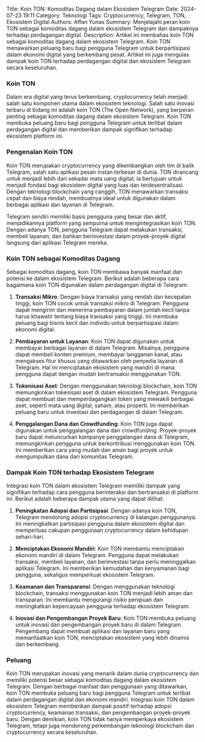 Title: Koin TON: Komoditas Dagang dalam Ekosistem Telegram
Date: 2024-07-23 19:11
Category: Teknologi
Tags: Cryptocurrency, Telegram, TON, Ekosistem Digital
Authors: Affan Yunas
Summary: Menjelajahi peran koin TON sebagai komoditas dagang dalam ekosistem Telegram dan dampaknya terhadap perdagangan digital.
Description: Artikel ini membahas koin TON sebagai komoditas dagang dalam ekosistem Telegram. Koin TON menawarkan peluang baru bagi pengguna Telegram untuk berpartisipasi dalam ekonomi digital yang berkembang pesat. Artikel ini juga mengulas dampak koin TON terhadap perdagangan digital dan ekosistem Telegram secara keseluruhan.

### Koin TON

Dalam era digital yang terus berkembang, cryptocurrency telah menjadi salah satu komponen utama dalam ekosistem teknologi. Salah satu inovasi terbaru di bidang ini adalah koin TON (The Open Network), yang berperan penting sebagai komoditas dagang dalam ekosistem Telegram. Koin TON membuka peluang baru bagi pengguna Telegram untuk terlibat dalam perdagangan digital dan memberikan dampak signifikan terhadap ekosistem platform ini.

### Pengenalan Koin TON

Koin TON merupakan cryptocurrency yang dikembangkan oleh tim di balik Telegram, salah satu aplikasi pesan instan terbesar di dunia. TON dirancang untuk menjadi lebih dari sekadar mata uang digital; ia bertujuan untuk menjadi fondasi bagi ekosistem digital yang luas dan terdesentralisasi. Dengan teknologi blockchain yang canggih, TON menawarkan transaksi cepat dan biaya rendah, membuatnya ideal untuk digunakan dalam berbagai aplikasi dan layanan di Telegram.

Telegram sendiri memiliki basis pengguna yang besar dan aktif, menjadikannya platform yang sempurna untuk mengintegrasikan koin TON. Dengan adanya TON, pengguna Telegram dapat melakukan transaksi, membeli layanan, dan bahkan berinvestasi dalam proyek-proyek digital langsung dari aplikasi Telegram mereka.

### Koin TON sebagai Komoditas Dagang

Sebagai komoditas dagang, koin TON membawa banyak manfaat dan potensi ke dalam ekosistem Telegram. Berikut adalah beberapa cara bagaimana koin TON digunakan dalam perdagangan digital di Telegram:

1. **Transaksi Mikro**: Dengan biaya transaksi yang rendah dan kecepatan tinggi, koin TON cocok untuk transaksi mikro di Telegram. Pengguna dapat mengirim dan menerima pembayaran dalam jumlah kecil tanpa harus khawatir tentang biaya transaksi yang tinggi. Ini membuka peluang bagi bisnis kecil dan individu untuk berpartisipasi dalam ekonomi digital.

2. **Pembayaran untuk Layanan**: Koin TON dapat digunakan untuk membayar berbagai layanan di dalam Telegram. Misalnya, pengguna dapat membeli konten premium, membayar langganan kanal, atau mengakses fitur khusus yang ditawarkan oleh penyedia layanan di Telegram. Hal ini menciptakan ekosistem yang mandiri di mana pengguna dapat dengan mudah bertransaksi menggunakan TON.

3. **Tokenisasi Aset**: Dengan menggunakan teknologi blockchain, koin TON memungkinkan tokenisasi aset di dalam ekosistem Telegram. Pengguna dapat membuat dan memperdagangkan token yang mewakili berbagai aset, seperti mata uang digital, saham, atau properti. Ini memberikan peluang baru untuk investasi dan perdagangan di dalam Telegram.

4. **Penggalangan Dana dan Crowdfunding**: Koin TON juga dapat digunakan untuk penggalangan dana dan crowdfunding. Proyek-proyek baru dapat meluncurkan kampanye penggalangan dana di Telegram, memungkinkan pengguna untuk berkontribusi menggunakan koin TON. Ini memberikan cara yang mudah dan aman bagi proyek untuk mengumpulkan dana dari komunitas Telegram.

### Dampak Koin TON terhadap Ekosistem Telegram

Integrasi koin TON dalam ekosistem Telegram memiliki dampak yang signifikan terhadap cara pengguna berinteraksi dan bertransaksi di platform ini. Berikut adalah beberapa dampak utama yang dapat dilihat:

1. **Peningkatan Adopsi dan Partisipasi**: Dengan adanya koin TON, Telegram mendorong adopsi cryptocurrency di kalangan penggunanya. Ini meningkatkan partisipasi pengguna dalam ekosistem digital dan memperluas cakupan penggunaan cryptocurrency dalam kehidupan sehari-hari.

2. **Menciptakan Ekonomi Mandiri**: Koin TON membantu menciptakan ekonomi mandiri di dalam Telegram. Pengguna dapat melakukan transaksi, membeli layanan, dan berinvestasi tanpa perlu meninggalkan aplikasi Telegram. Ini memberikan kemudahan dan kenyamanan bagi pengguna, sekaligus memperkuat ekosistem Telegram.

3. **Keamanan dan Transparansi**: Dengan menggunakan teknologi blockchain, transaksi menggunakan koin TON menjadi lebih aman dan transparan. Ini membantu mengurangi risiko penipuan dan meningkatkan kepercayaan pengguna terhadap ekosistem Telegram.

4. **Inovasi dan Pengembangan Proyek Baru**: Koin TON membuka peluang untuk inovasi dan pengembangan proyek baru di dalam Telegram. Pengembang dapat membuat aplikasi dan layanan baru yang memanfaatkan koin TON, menciptakan ekosistem yang lebih dinamis dan berkembang.

### Peluang

Koin TON merupakan inovasi yang menarik dalam dunia cryptocurrency dan memiliki potensi besar sebagai komoditas dagang dalam ekosistem Telegram. Dengan berbagai manfaat dan penggunaan yang ditawarkan, koin TON membuka peluang baru bagi pengguna Telegram untuk terlibat dalam perdagangan digital dan ekonomi mandiri. Integrasi koin TON dalam ekosistem Telegram memberikan dampak positif terhadap adopsi cryptocurrency, keamanan transaksi, dan pengembangan proyek-proyek baru. Dengan demikian, koin TON tidak hanya memperkaya ekosistem Telegram, tetapi juga mendorong perkembangan teknologi blockchain dan cryptocurrency secara keseluruhan.


